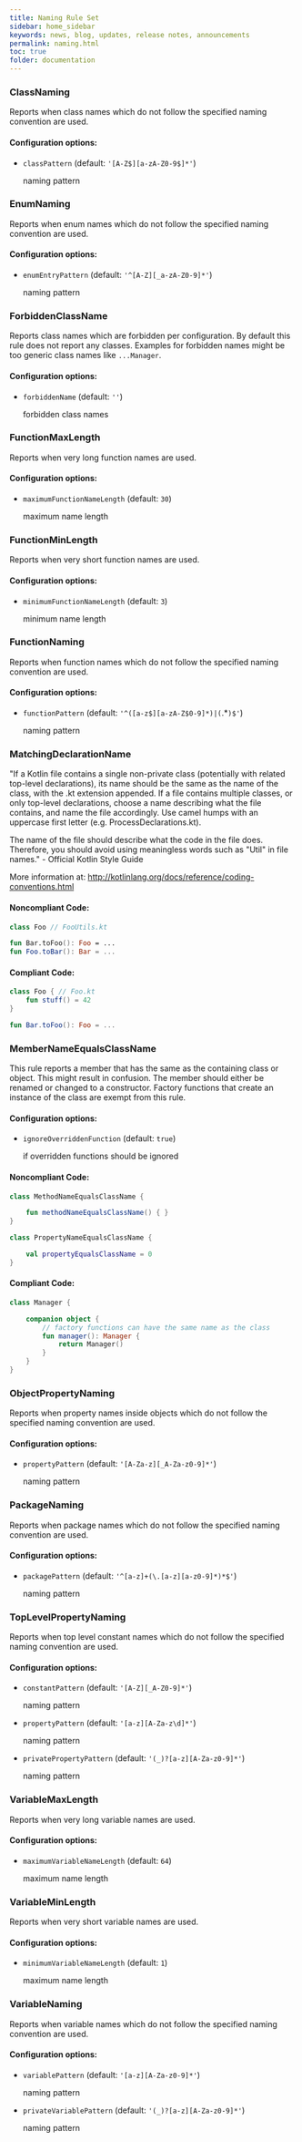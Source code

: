 ```yaml
---
title: Naming Rule Set
sidebar: home_sidebar
keywords: news, blog, updates, release notes, announcements
permalink: naming.html
toc: true
folder: documentation
---
```


### ClassNaming

Reports when class names which do not follow the specified naming convention are used.

#### Configuration options:

* `classPattern` (default: `'[A-Z$][a-zA-Z0-9$]*'`)

   naming pattern

### EnumNaming

Reports when enum names which do not follow the specified naming convention are used.

#### Configuration options:

* `enumEntryPattern` (default: `'^[A-Z][_a-zA-Z0-9]*'`)

   naming pattern

### ForbiddenClassName

Reports class names which are forbidden per configuration.
By default this rule does not report any classes.
Examples for forbidden names might be too generic class names like `...Manager`.

#### Configuration options:

* `forbiddenName` (default: `''`)

   forbidden class names

### FunctionMaxLength

Reports when very long function names are used.

#### Configuration options:

* `maximumFunctionNameLength` (default: `30`)

   maximum name length

### FunctionMinLength

Reports when very short function names are used.

#### Configuration options:

* `minimumFunctionNameLength` (default: `3`)

   minimum name length

### FunctionNaming

Reports when function names which do not follow the specified naming convention are used.

#### Configuration options:

* `functionPattern` (default: `'^([a-z$][a-zA-Z$0-9]*)|(`.*`)$'`)

   naming pattern

### MatchingDeclarationName

"If a Kotlin file contains a single non-private class (potentially with related top-level declarations),
its name should be the same as the name of the class, with the .kt extension appended.
If a file contains multiple classes, or only top-level declarations,
choose a name describing what the file contains, and name the file accordingly.
Use camel humps with an uppercase first letter (e.g. ProcessDeclarations.kt).

The name of the file should describe what the code in the file does.
Therefore, you should avoid using meaningless words such as "Util" in file names." - Official Kotlin Style Guide

More information at: http://kotlinlang.org/docs/reference/coding-conventions.html

#### Noncompliant Code:

```kotlin
class Foo // FooUtils.kt

fun Bar.toFoo(): Foo = ...
fun Foo.toBar(): Bar = ...
```

#### Compliant Code:

```kotlin
class Foo { // Foo.kt
    fun stuff() = 42
}

fun Bar.toFoo(): Foo = ...
```

### MemberNameEqualsClassName

This rule reports a member that has the same as the containing class or object.
This might result in confusion.
The member should either be renamed or changed to a constructor.
Factory functions that create an instance of the class are exempt from this rule.

#### Configuration options:

* `ignoreOverriddenFunction` (default: `true`)

   if overridden functions should be ignored

#### Noncompliant Code:

```kotlin
class MethodNameEqualsClassName {

    fun methodNameEqualsClassName() { }
}

class PropertyNameEqualsClassName {

    val propertyEqualsClassName = 0
}
```

#### Compliant Code:

```kotlin
class Manager {

    companion object {
        // factory functions can have the same name as the class
        fun manager(): Manager {
            return Manager()
        }
    }
}
```

### ObjectPropertyNaming

Reports when property names inside objects which do not follow the specified naming convention are used.

#### Configuration options:

* `propertyPattern` (default: `'[A-Za-z][_A-Za-z0-9]*'`)

   naming pattern

### PackageNaming

Reports when package names which do not follow the specified naming convention are used.

#### Configuration options:

* `packagePattern` (default: `'^[a-z]+(\.[a-z][a-z0-9]*)*$'`)

   naming pattern

### TopLevelPropertyNaming

Reports when top level constant names which do not follow the specified naming convention are used.

#### Configuration options:

* `constantPattern` (default: `'[A-Z][_A-Z0-9]*'`)

   naming pattern

* `propertyPattern` (default: `'[a-z][A-Za-z\d]*'`)

   naming pattern

* `privatePropertyPattern` (default: `'(_)?[a-z][A-Za-z0-9]*'`)

   naming pattern

### VariableMaxLength

Reports when very long variable names are used.

#### Configuration options:

* `maximumVariableNameLength` (default: `64`)

   maximum name length

### VariableMinLength

Reports when very short variable names are used.

#### Configuration options:

* `minimumVariableNameLength` (default: `1`)

   maximum name length

### VariableNaming

Reports when variable names which do not follow the specified naming convention are used.

#### Configuration options:

* `variablePattern` (default: `'[a-z][A-Za-z0-9]*'`)

   naming pattern

* `privateVariablePattern` (default: `'(_)?[a-z][A-Za-z0-9]*'`)

   naming pattern
